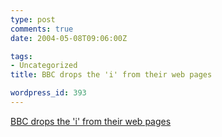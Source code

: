 ```yaml
---
type: post
comments: true
date: 2004-05-08T09:06:00Z

tags:
- Uncategorized
title: BBC drops the 'i' from their web pages

wordpress_id: 393
---
```


[BBC drops the 'i' from their web pages](http://www.blackbeltjones.com/work/mt/archives/000956.html)
